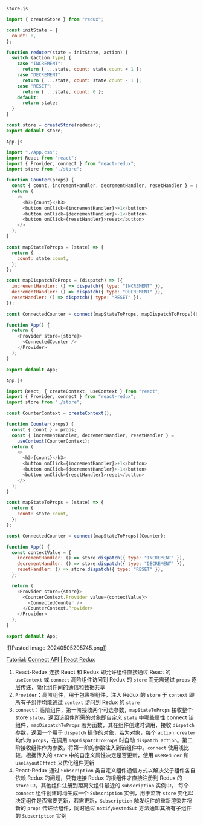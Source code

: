 `store.js`

```js
import { createStore } from "redux";

const initState = {
  count: 0,
};

function reducer(state = initState, action) {
  switch (action.type) {
    case "INCREMENT":
      return { ...state, count: state.count + 1 };
    case "DECREMENT":
      return { ...state, count: state.count - 1 };
    case "RESET":
      return { ...state, count: 0 };
    default:
      return state;
  }
}

const store = createStore(reducer);
export default store;
```

`App.js`

```js
import "./App.css";
import React from "react";
import { Provider, connect } from "react-redux";
import store from "./store";

function Counter(props) {
  const { count, incrementHandler, decrementHandler, resetHandler } = props;
  return (
    <>
      <h3>{count}</h3>
      <button onClick={incrementHandler}>+1</button>
      <button onClick={decrementHandler}>-1</button>
      <button onClick={resetHandler}>reset</button>
    </>
  );
}

const mapStateToProps = (state) => {
  return {
    count: state.count,
  };
};

const mapDispatchToProps = (dispatch) => ({
  incrementHandler: () => dispatch({ type: "INCREMENT" }),
  decrementHandler: () => dispatch({ type: "DECREMENT" }),
  resetHandler: () => dispatch({ type: "RESET" }),
});

const ConnectedCounter = connect(mapStateToProps, mapDispatchToProps)(Counter);

function App() {
  return (
    <Provider store={store}>
      <ConnectedCounter />
    </Provider>
  );
}

export default App;
```

`App.js`

```js
import React, { createContext, useContext } from "react";
import { Provider, connect } from "react-redux";
import store from "./store";

const CounterContext = createContext();

function Counter(props) {
  const { count } = props;
  const { incrementHandler, decrementHandler, resetHandler } =
    useContext(CounterContext);
  return (
    <>
      <h3>{count}</h3>
      <button onClick={incrementHandler}>+1</button>
      <button onClick={decrementHandler}>-1</button>
      <button onClick={resetHandler}>reset</button>
    </>
  );
}

const mapStateToProps = (state) => {
  return {
    count: state.count,
  };
};

const ConnectedCounter = connect(mapStateToProps)(Counter);

function App() {
  const contextValue = {
    incrementHandler: () => store.dispatch({ type: "INCREMENT" }),
    decrementHandler: () => store.dispatch({ type: "DECREMENT" }),
    resetHandler: () => store.dispatch({ type: "RESET" }),
  };

  return (
    <Provider store={store}>
      <CounterContext.Provider value={contextValue}>
        <ConnectedCounter />
      </CounterContext.Provider>
    </Provider>
  );
}

export default App;
```

![[Pasted image 20240505205745.png]]

[Tutorial: Connect API | React Redux](https://react-redux.js.org/tutorials/connect)

1. React-Redux 连接 React 和 Redux 即允许组件直接通过 React 的 `useContext` 或 `connect` 高阶组件访问到 Redux 的 `store` 而无需通过 `props` 逐层传递，简化组件间的通信和数据共享
2. `Provider`：高阶组件，用于包裹根组件，注入 Redux 的 `store` 于 `context` 即所有子组件均能通过 `context` 访问到 Redux 的 `store`
3. `connect`：高阶组件，第一阶接收两个可选参数，`mapStateToProps` 接收整个 store `state`，返回该组件所需的对象即自定义 `state` 中哪些属性 connect 该组件，`mapDispatchToProps` 若为函数，其在组件创建时调用，接收 `dispatch` 参数，返回一个用于 `dispatch` 操作的对象，若为对象，每个 `action creater` 均作为 `props`，在调用 `mapDispatchToProps` 时自动 `dispatch action`。第二阶接收组件作为参数，将第一阶的参数注入到该组件中。`connect` 使用浅比较，根据传入的 `state` 中的自定义属性决定是否更新，使用 `useReducer` 和 `useLayoutEffect` 来优化组件更新
4. React-Redux 通过 `Subscription` 类自定义组件通信方式以解决父子组件各自依赖 Redux 的问题，只有连接 Redux 的根组件才直接注册到 Redux 的 `store` 中，其他组件注册到距离父组件最近的 `subscription` 实例中。 每个 `connect` 组件创建时均生成一个 `Subscription` 实例，用于监听 `store` 变化以决定组件是否需要更新，若需更新，`Subscription` 触发组件的重新渲染并将新的 `props` 传递给组件，同时通过 `notifyNestedSub` 方法通知其所有子组件的 `Subscription` 实例
